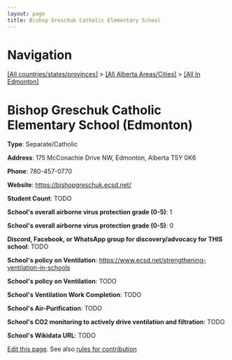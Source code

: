 ```yaml
---
layout: page
title: Bishop Greschuk Catholic Elementary School
---
```

# Navigation

[[All countries/states/provinces]](../../..) > [[All Alberta Areas/Cities]](../..) > [[All In Edmonton]](..)

# Bishop Greschuk Catholic Elementary School (Edmonton)

**Type**: Separate/Catholic

**Address**: 175 McConachie Drive NW, Edmonton, Alberta T5Y 0K6

**Phone**: 780-457-0770

**Website**: <https://bishopgreschuk.ecsd.net/>

**Student Count**: TODO

**School's overall airborne virus protection grade (0-5)**: 1

**School's overall airborne virus protection grade (0-5)**: 0

**Discord, Facebook, or WhatsApp group for discovery/advocacy for THIS school**: TODO

**School's policy on Ventilation**: <https://www.ecsd.net/strengthening-ventilation-in-schools>

**School's policy on Ventilation**: TODO

**School's Ventilation Work Completion**: TODO

**School's Air-Purification**: TODO

**School's CO2 monitoring to actively drive ventilation and filtration**: TODO

**School's Wikidata URL**: TODO


[Edit this page](https://github.com/ventilate-schools/AB/edit/main/./Edmonton/Bishop_Greschuk_Catholic_Elementary_School.md). See also [rules for contribution](../../../contribution-rules/)